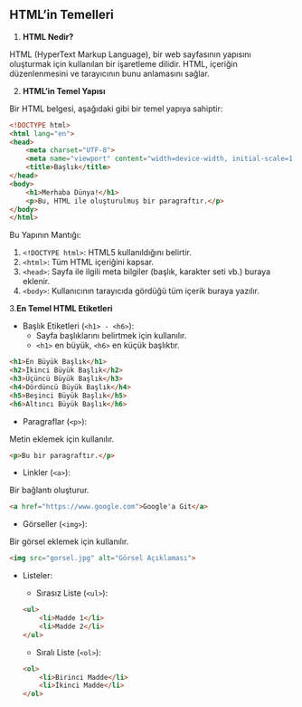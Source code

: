 ## HTML’in Temelleri

1. **HTML Nedir?**

HTML (HyperText Markup Language), bir web sayfasının yapısını oluşturmak için kullanılan bir işaretleme dilidir. HTML, içeriğin düzenlenmesini ve tarayıcının bunu anlamasını sağlar.

2. **HTML’in Temel Yapısı** 

Bir HTML belgesi, aşağıdaki gibi bir temel yapıya sahiptir:

```html
<!DOCTYPE html>
<html lang="en">
<head>
    <meta charset="UTF-8">
    <meta name="viewport" content="width=device-width, initial-scale=1.0">
    <title>Başlık</title>
</head>
<body>
    <h1>Merhaba Dünya!</h1>
    <p>Bu, HTML ile oluşturulmuş bir paragraftır.</p>
</body>
</html>


```

Bu Yapının Mantığı:

1. `<!DOCTYPE html>`: HTML5 kullanıldığını belirtir.
2. `<html>`: Tüm HTML içeriğini kapsar.
3. `<head>`: Sayfa ile ilgili meta bilgiler (başlık, karakter seti vb.) buraya eklenir.
4. `<body>`: Kullanıcının tarayıcıda gördüğü tüm içerik buraya yazılır.

3.**En Temel HTML Etiketleri**

- Başlık Etiketleri (`<h1> - <h6>`):
    - Sayfa başlıklarını belirtmek için kullanılır.
    - `<h1>` en büyük, `<h6>` en küçük başlıktır.
```html
<h1>En Büyük Başlık</h1>
<h2>İkinci Büyük Başlık</h2>
<h3>Üçüncü Büyük Başlık</h3>
<h4>Dördüncü Büyük Başlık</h4>
<h5>Beşinci Büyük Başlık</h5>
<h6>Altıncı Büyük Başlık</h6>
```

- Paragraflar (`<p>`):

Metin eklemek için kullanılır.

```html
<p>Bu bir paragraftır.</p>
```

- Linkler (`<a>`):

Bir bağlantı oluşturur.


```html
<a href="https://www.google.com">Google'a Git</a>
```

- Görseller (`<img>`):

Bir görsel eklemek için kullanılır.

```html
<img src="gorsel.jpg" alt="Görsel Açıklaması">
```

- Listeler:
     - Sırasız Liste (`<ul>`):
    ```html
    <ul>
        <li>Madde 1</li>
        <li>Madde 2</li>
    </ul>
    ```

    - Sıralı Liste (`<ol>`):
    ```html
    <ol>
        <li>Birinci Madde</li>
        <li>İkinci Madde</li>
    </ol>

    ```